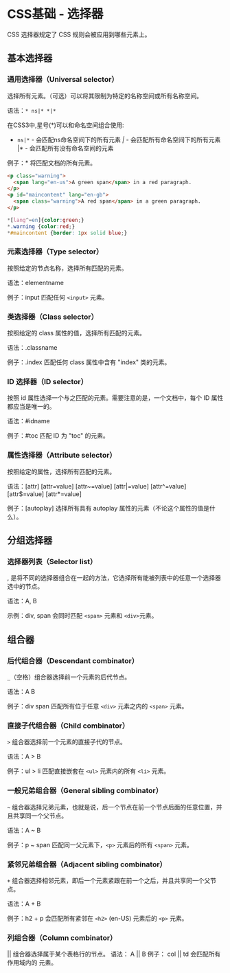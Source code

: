 # CSS基础 - 选择器
CSS 选择器规定了 CSS 规则会被应用到哪些元素上。

## 基本选择器
### 通用选择器（Universal selector）
选择所有元素。（可选）可以将其限制为特定的名称空间或所有名称空间。

语法：`* ns|* *|*`

在CSS3中,星号(*)可以和命名空间组合使用:

- `ns|*` - 会匹配ns命名空间下的所有元素
*|* - 会匹配所有命名空间下的所有元素
|* - 会匹配所有没有命名空间的元素


例子：* 将匹配文档的所有元素。
```html
<p class="warning">
  <span lang="en-us">A green span</span> in a red paragraph.
</p>
<p id="maincontent" lang="en-gb">
  <span class="warning">A red span</span> in a green paragraph.
</p>
```
```css
*[lang^=en]{color:green;}
*.warning {color:red;}
*#maincontent {border: 1px solid blue;}
```


### 元素选择器（Type selector）
按照给定的节点名称，选择所有匹配的元素。

语法：elementname

例子：input 匹配任何 `<input>` 元素。

### 类选择器（Class selector）
按照给定的 class 属性的值，选择所有匹配的元素。

语法：.classname

例子：.index 匹配任何 class 属性中含有 "index" 类的元素。

### ID 选择器（ID selector）
按照 id 属性选择一个与之匹配的元素。需要注意的是，一个文档中，每个 ID 属性都应当是唯一的。

语法：#idname

例子：#toc 匹配 ID 为 "toc" 的元素。

### 属性选择器（Attribute selector）
按照给定的属性，选择所有匹配的元素。

语法：[attr] [attr=value] [attr~=value] [attr|=value] [attr^=value] [attr$=value] [attr*=value]

例子：[autoplay] 选择所有具有 autoplay 属性的元素（不论这个属性的值是什么）。

## 分组选择器

### 选择器列表（Selector list）
, 是将不同的选择器组合在一起的方法，它选择所有能被列表中的任意一个选择器选中的节点。

语法：A, B

示例：div, span 会同时匹配 `<span>` 元素和 `<div>`元素。


## 组合器
### 后代组合器（Descendant combinator）
`_`（空格）组合器选择前一个元素的后代节点。

语法：A B

例子：div span 匹配所有位于任意 `<div>` 元素之内的 `<span>` 元素。

### 直接子代组合器（Child combinator）
`>` 组合器选择前一个元素的直接子代的节点。

语法：A > B

例子：ul > li 匹配直接嵌套在 `<ul>` 元素内的所有 `<li>` 元素。

### 一般兄弟组合器（General sibling combinator）
`~` 组合器选择兄弟元素，也就是说，后一个节点在前一个节点后面的任意位置，并且共享同一个父节点。

语法：A ~ B

例子：p ~ span 匹配同一父元素下，`<p>` 元素后的所有 `<span>` 元素。

### 紧邻兄弟组合器（Adjacent sibling combinator）
`+` 组合器选择相邻元素，即后一个元素紧跟在前一个之后，并且共享同一个父节点。

语法：A + B

例子：h2 + p 会匹配所有紧邻在 `<h2>` (en-US) 元素后的 `<p>` 元素。

### 列组合器（Column combinator）
|| 组合器选择属于某个表格行的节点。
语法： A || B
例子： col || td 会匹配所有 <col> 作用域内的 <td> 元素。